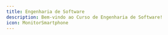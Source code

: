```yaml
---
title: Engenharia de Software
description: Bem-vindo ao Curso de Engenharia de Software!
icon: MonitorSmartphone
---
```

